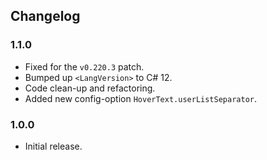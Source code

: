 ## Changelog

### 1.1.0

  * Fixed for the `v0.220.3` patch.
  * Bumped up `<LangVersion>` to C# 12.
  * Code clean-up and refactoring.
  * Added new config-option `HoverText.userListSeparator`.

### 1.0.0

  * Initial release.